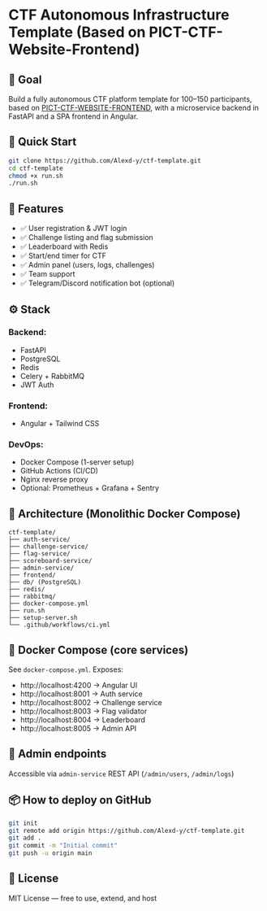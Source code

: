 # CTF Autonomous Infrastructure Template (Based on PICT-CTF-Website-Frontend)

## 🎯 Goal
Build a fully autonomous CTF platform template for 100–150 participants, based on [PICT-CTF-WEBSITE-FRONTEND](https://github.com/ashawe/PICT-CTF-WEBSITE-FRONTEND), with a microservice backend in FastAPI and a SPA frontend in Angular.

## 🚀 Quick Start
```bash
git clone https://github.com/Alexd-y/ctf-template.git
cd ctf-template
chmod +x run.sh
./run.sh
```

## 🧩 Features
- ✅ User registration & JWT login
- ✅ Challenge listing and flag submission
- ✅ Leaderboard with Redis
- ✅ Start/end timer for CTF
- ✅ Admin panel (users, logs, challenges)
- ✅ Team support
- ✅ Telegram/Discord notification bot (optional)

## ⚙️ Stack
### Backend:
- FastAPI
- PostgreSQL
- Redis
- Celery + RabbitMQ
- JWT Auth

### Frontend:
- Angular + Tailwind CSS

### DevOps:
- Docker Compose (1-server setup)
- GitHub Actions (CI/CD)
- Nginx reverse proxy
- Optional: Prometheus + Grafana + Sentry

## 🧱 Architecture (Monolithic Docker Compose)
```
ctf-template/
├── auth-service/
├── challenge-service/
├── flag-service/
├── scoreboard-service/
├── admin-service/
├── frontend/
├── db/ (PostgreSQL)
├── redis/
├── rabbitmq/
├── docker-compose.yml
├── run.sh
├── setup-server.sh
└── .github/workflows/ci.yml
```

## 🐳 Docker Compose (core services)
See `docker-compose.yml`. Exposes:
- http://localhost:4200 → Angular UI
- http://localhost:8001 → Auth service
- http://localhost:8002 → Challenge service
- http://localhost:8003 → Flag validator
- http://localhost:8004 → Leaderboard
- http://localhost:8005 → Admin API

## 🔐 Admin endpoints
Accessible via `admin-service` REST API (`/admin/users`, `/admin/logs`)

## 📦 How to deploy on GitHub
```bash
git init
git remote add origin https://github.com/Alexd-y/ctf-template.git
git add .
git commit -m "Initial commit"
git push -u origin main
```

## 📝 License
MIT License — free to use, extend, and host
